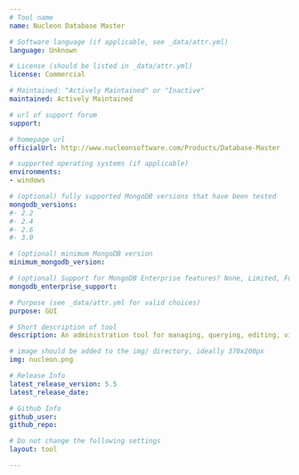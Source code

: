 ```yaml
---
# Tool name
name: Nucleon Database Master

# Software language (if applicable, see _data/attr.yml)
language: Unknown

# License (should be listed in _data/attr.yml)
license: Commercial

# Maintained: "Actively Maintained" or "Inactive"
maintained: Actively Maintained

# url of support forum
support:

# homepage url
officialUrl: http://www.nucleonsoftware.com/Products/Database-Master

# supported operating systems (if applicable)
environments:
- windows

# (optional) fully supported MongoDB versions that have been tested
mongodb_versions:
#- 2.2
#- 2.4
#- 2.6
#- 3.0

# (optional) minimum MongoDB version
minimum_mongodb_version:

# (optional) Support for MongoDB Enterprise features? None, Limited, Full
mongodb_enterprise_support: 

# Purpose (see _data/attr.yml for valid choices)
purpose: GUI

# Short description of tool
description: An administration tool for managing, querying, editing, visualizing, designing and reporting on MongoDB.

# image should be added to the img/ directory, ideally 370x200px
img: nucleon.png

# Release Info
latest_release_version: 5.5
latest_release_date: 

# Github Info
github_user: 
github_repo: 

# Do not change the following settings
layout: tool

---
```


